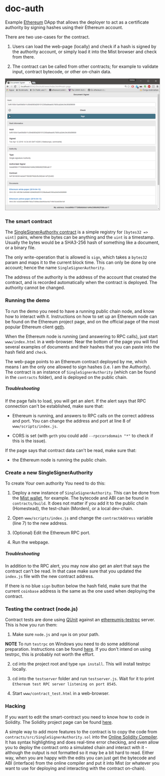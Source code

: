 # doc-auth

Example [Ethereum](https://www.ethereum.org/) DApp that allows the deployer to act as a certificate authority by signing hashes using their Ethereum account.

There are two use-cases for the contract.

1. Users can load the web-page (locally) and check if a hash is signed by the authority account, or simply load it into the Mist browser and check from there.

2. The contract can be called from other contracts; for example to validate input, contract bytecode, or other on-chain data.

![docauth01.png](./images/docauth01.png)

### The smart contract

The [SingleSignerAuthority contract](https://github.com/androlo/doc-auth/blob/master/contracts/src/SingleSignerAuthority.sol) is a simple registry for `[bytes32 => uint]` pairs, where the bytes can be anything and the `uint` is a timestamp. Usually the bytes would be a SHA3-256 hash of something like a document, or a binary file.

The only write-operation that is allowed is `sign`, which takes a `bytes32` param and maps it to the current block time. This can only be done by one account; hence the name `SingleSignerAuthority`.

The address of the authority is the address of the account that created the contract, and is recorded automatically when the contract is deployed. The authority cannot be changed.

### Running the demo

To run the demo you need to have a running public chain node, and know how to interact with it. Instructions on how to set up an Ethereum node can be found on the Ethereum project page, and on the official page of the most popular Ethereum client [geth](http://ethereum.github.io/go-ethereum/).

When the Ethereum node is running (and answering to RPC calls), just start `www/index.html` in a web-browser. Near the bottom of the page you will find several examples of documents and their hashes that you can paste into the hash field and `check`.

The web-page points to an Ethereum contract deployed by me, which means I am the only one allowed to sign hashes (i.e. I am the Authority). The contract is an instance of `SingleSignerAuthority` (which can be found in the `contracts` folder), and is deployed on the public chain.

##### Troubleshooting

If the page fails to load, you will get an alert. If the alert says that RPC connection can't be established, make sure that:

- Ethereum is running, and answers to RPC calls on the correct address and port. You can change the address and port at line 8 of `www/scripts/index.js`.

- CORS is set (with `geth` you could add `--rpccorsdomain "*"` to check if this is the issue).

If the page says that contract data can't be read, make sure that:

- the Ethereum node is running the public chain.

### Create a new SingleSignerAuthority

To create Your own authority You need to do this:

1. Deploy a new instance of `SingleSignerAuthority`. This can be done from the [Mist wallet](https://github.com/ethereum/mist), for example. The bytecode and ABI can be found in `contracts/build`. It does not matter if you add it to the public chain (Homestead), the test-chain (Morden), or a local dev-chain.

2. Open `www/scripts/index.js` and change the `contractAddress` variable (line 7) to the new address.

3. (Optional) Edit the Ethereum RPC port.

4. Run the webpage.

##### Troubleshooting

In addition to the RPC alert, you may now also get an alert that says the contract can't be read. In that case make sure that you updated the `index.js` file with the new contract address.

If there is no blue `sign` button below the hash field, make sure that the current `coinbase` address is the same as the one used when deploying the contract.

### Testing the contract (node.js)

Contract tests are done using [QUnit](http://qunitjs.com/) against an [ethereumjs-testrpc]((https://github.com/ethereumjs/testrpc)) server. This is how you run them:

1. Make sure `node.js` and `npm` is on your path.

**NOTE** To run `testrpc` on Windows you need to do some additional preparation. Instructions can be found [here](https://github.com/ethereumjs/testrpc/wiki/Installing-TestRPC-on-Windows). If you don't intend on using testrpc, this is probably not worth the effort.

2. cd into the project root and type `npm install`. This will install testrpc locally.

3. cd into the `testserver` folder and run `testserver.js`. Wait for it to print `Ethereum test RPC server listening on port 8545`.

4. Start `www/contract_test.html` in a web-browser.

### Hacking

If you want to edit the smart-contract you need to know how to code in Solidity. The Solidity project page can be found [here](http://solidity.readthedocs.org/en/latest/).

A simple way to add more features to the contract is to copy the code from `contracts/src/SingleSignerAuthority.sol` into the [Online Solidity Compiler](https://chriseth.github.io/browser-solidity/). It has syntax highlighting and does real-time error checking, and even allow you to deploy the contract onto a simulated chain and interact with it - although the output is not formatted so it may be a bit hard to read. Either way, when you are happy with the edits you can just get the bytecode and ABI (interface) from the online compiler and put it into Mist (or whatever you want to use for deploying and interacting with the contract on-chain).